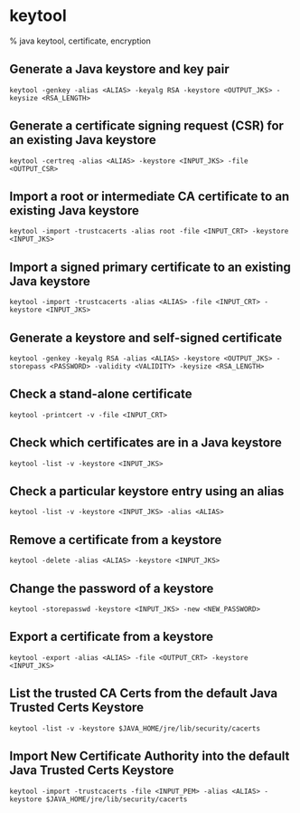 # keytool

% java keytool, certificate, encryption

## Generate a Java keystore and key pair
```
keytool -genkey -alias <ALIAS> -keyalg RSA -keystore <OUTPUT_JKS> -keysize <RSA_LENGTH>
```

## Generate a certificate signing request (CSR) for an existing Java keystore
```
keytool -certreq -alias <ALIAS> -keystore <INPUT_JKS> -file <OUTPUT_CSR>
```

## Import a root or intermediate CA certificate to an existing Java keystore
```
keytool -import -trustcacerts -alias root -file <INPUT_CRT> -keystore <INPUT_JKS>
```

## Import a signed primary certificate to an existing Java keystore
```
keytool -import -trustcacerts -alias <ALIAS> -file <INPUT_CRT> -keystore <INPUT_JKS>
```

## Generate a keystore and self-signed certificate
```
keytool -genkey -keyalg RSA -alias <ALIAS> -keystore <OUTPUT_JKS> -storepass <PASSWORD> -validity <VALIDITY> -keysize <RSA_LENGTH>
```

## Check a stand-alone certificate
```
keytool -printcert -v -file <INPUT_CRT>
```

## Check which certificates are in a Java keystore
```
keytool -list -v -keystore <INPUT_JKS>
```

## Check a particular keystore entry using an alias
```
keytool -list -v -keystore <INPUT_JKS> -alias <ALIAS>
```

## Remove a certificate from a keystore
```
keytool -delete -alias <ALIAS> -keystore <INPUT_JKS>
```

## Change the password of a keystore
```
keytool -storepasswd -keystore <INPUT_JKS> -new <NEW_PASSWORD>
```

## Export a certificate from a keystore
```
keytool -export -alias <ALIAS> -file <OUTPUT_CRT> -keystore <INPUT_JKS>
```

## List the trusted CA Certs from the default Java Trusted Certs Keystore
```
keytool -list -v -keystore $JAVA_HOME/jre/lib/security/cacerts
```

## Import New Certificate Authority into the default Java Trusted Certs Keystore
```
keytool -import -trustcacerts -file <INPUT_PEM> -alias <ALIAS> -keystore $JAVA_HOME/jre/lib/security/cacerts
```
